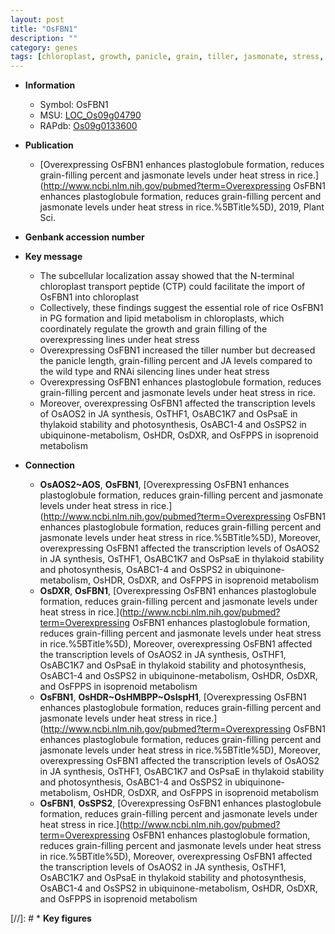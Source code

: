 ```yaml
---
layout: post
title: "OsFBN1"
description: ""
category: genes
tags: [chloroplast, growth, panicle, grain, tiller, jasmonate, stress,  ja , grain filling, JA, tiller number, grain-filling]
---
```


* **Information**  
    + Symbol: OsFBN1  
    + MSU: [LOC_Os09g04790](http://rice.uga.edu/cgi-bin/ORF_infopage.cgi?orf=LOC_Os09g04790)  
    + RAPdb: [Os09g0133600](https://rapdb.dna.affrc.go.jp/locus/?name=Os09g0133600)  

* **Publication**  
    + [Overexpressing OsFBN1 enhances plastoglobule formation, reduces grain-filling percent and jasmonate levels under heat stress in rice.](http://www.ncbi.nlm.nih.gov/pubmed?term=Overexpressing OsFBN1 enhances plastoglobule formation, reduces grain-filling percent and jasmonate levels under heat stress in rice.%5BTitle%5D), 2019, Plant Sci.

* **Genbank accession number**  

* **Key message**  
    + The subcellular localization assay showed that the N-terminal chloroplast transport peptide (CTP) could facilitate the import of OsFBN1 into chloroplast
    + Collectively, these findings suggest the essential role of rice OsFBN1 in PG formation and lipid metabolism in chloroplasts, which coordinately regulate the growth and grain filling of the overexpressing lines under heat stress
    + Overexpressing OsFBN1 increased the tiller number but decreased the panicle length, grain-filling percent and JA levels compared to the wild type and RNAi silencing lines under heat stress
    + Overexpressing OsFBN1 enhances plastoglobule formation, reduces grain-filling percent and jasmonate levels under heat stress in rice.
    + Moreover, overexpressing OsFBN1 affected the transcription levels of OsAOS2 in JA synthesis, OsTHF1, OsABC1K7 and OsPsaE in thylakoid stability and photosynthesis, OsABC1-4 and OsSPS2 in ubiquinone-metabolism, OsHDR, OsDXR, and OsFPPS in isoprenoid metabolism

* **Connection**  
    + __OsAOS2~AOS__, __OsFBN1__, [Overexpressing OsFBN1 enhances plastoglobule formation, reduces grain-filling percent and jasmonate levels under heat stress in rice.](http://www.ncbi.nlm.nih.gov/pubmed?term=Overexpressing OsFBN1 enhances plastoglobule formation, reduces grain-filling percent and jasmonate levels under heat stress in rice.%5BTitle%5D),  Moreover, overexpressing OsFBN1 affected the transcription levels of OsAOS2 in JA synthesis, OsTHF1, OsABC1K7 and OsPsaE in thylakoid stability and photosynthesis, OsABC1-4 and OsSPS2 in ubiquinone-metabolism, OsHDR, OsDXR, and OsFPPS in isoprenoid metabolism
    + __OsDXR__, __OsFBN1__, [Overexpressing OsFBN1 enhances plastoglobule formation, reduces grain-filling percent and jasmonate levels under heat stress in rice.](http://www.ncbi.nlm.nih.gov/pubmed?term=Overexpressing OsFBN1 enhances plastoglobule formation, reduces grain-filling percent and jasmonate levels under heat stress in rice.%5BTitle%5D),  Moreover, overexpressing OsFBN1 affected the transcription levels of OsAOS2 in JA synthesis, OsTHF1, OsABC1K7 and OsPsaE in thylakoid stability and photosynthesis, OsABC1-4 and OsSPS2 in ubiquinone-metabolism, OsHDR, OsDXR, and OsFPPS in isoprenoid metabolism
    + __OsFBN1__, __OsHDR~OsHMBPP~OsIspH1__, [Overexpressing OsFBN1 enhances plastoglobule formation, reduces grain-filling percent and jasmonate levels under heat stress in rice.](http://www.ncbi.nlm.nih.gov/pubmed?term=Overexpressing OsFBN1 enhances plastoglobule formation, reduces grain-filling percent and jasmonate levels under heat stress in rice.%5BTitle%5D),  Moreover, overexpressing OsFBN1 affected the transcription levels of OsAOS2 in JA synthesis, OsTHF1, OsABC1K7 and OsPsaE in thylakoid stability and photosynthesis, OsABC1-4 and OsSPS2 in ubiquinone-metabolism, OsHDR, OsDXR, and OsFPPS in isoprenoid metabolism
    + __OsFBN1__, __OsSPS2__, [Overexpressing OsFBN1 enhances plastoglobule formation, reduces grain-filling percent and jasmonate levels under heat stress in rice.](http://www.ncbi.nlm.nih.gov/pubmed?term=Overexpressing OsFBN1 enhances plastoglobule formation, reduces grain-filling percent and jasmonate levels under heat stress in rice.%5BTitle%5D),  Moreover, overexpressing OsFBN1 affected the transcription levels of OsAOS2 in JA synthesis, OsTHF1, OsABC1K7 and OsPsaE in thylakoid stability and photosynthesis, OsABC1-4 and OsSPS2 in ubiquinone-metabolism, OsHDR, OsDXR, and OsFPPS in isoprenoid metabolism

[//]: # * **Key figures**  


